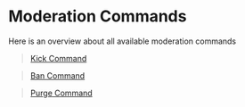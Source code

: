 # Moderation Commands

Here is an overview about all available moderation commands

>[Kick Command](./kick.md)

>[Ban Command](./ban.md)

>[Purge Command](./purge.md)
